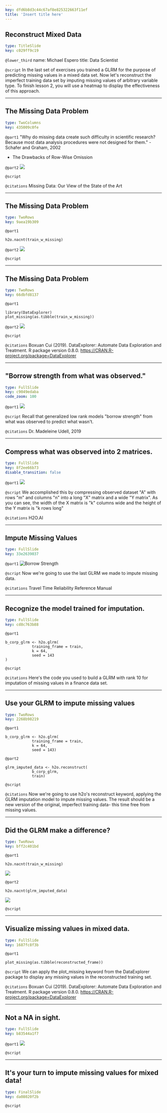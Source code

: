```yaml
---
key: dfd6b8d3c44c67af8e825322663f11ef
title: 'Insert title here'
---
```


## Reconstruct Mixed Data

```yaml
type: TitleSlide
key: c029ff9c19
```

`@lower_third`
name: Michael Espero
title: Data Scientist

`@script`
In the last set of exercises you trained a GLRM for the purpose of predicting missing values in a mixed data set. Now let's reconstruct the imperfect training data set by imputing missing values of arbitrary variable type. To finish lesson 2, you will use a heatmap to display the effectiveness of this approach.

---

## The Missing Data Problem

```yaml
type: TwoColumns
key: 435009c0fe
```

`@part1`
"Why do missing data create such difficulty in scientific research? Because most data analysis procedures were not designed for them." - Schafer and Graham, 2002

- The Drawbacks of Row-Wise Omission

`@part2`
![](https://assets.datacamp.com/production/repositories/5309/datasets/fe062ae5a4b84d09fe3eecc646a3194b741eb127/missing%20data,%20binary%20code.jpg)

`@script`


`@citations`
Missing Data: Our View of the State of the Art

---

## The Missing Data Problem

```yaml
type: TwoRows
key: 9aea19b309
```

`@part1`
```
h2o.nacnt(train_w_missing) 
```

`@part2`
![](https://assets.datacamp.com/production/repositories/5309/datasets/e9d9dc6984fee43aa0429dfbcecd244027fbace4/Screen%20Shot%202019-08-18%20at%202.22.34%20PM.png)

`@script`


---

## The Missing Data Problem

```yaml
type: TwoRows
key: 66dbfd8137
```

`@part1`
```
library(DataExplorer)
plot_missing(as.tibble(train_w_missing))
```

`@part2`
![](https://assets.datacamp.com/production/repositories/5309/datasets/5fe1af78a4ac148758baae6780f8a49bdae0afee/Screen%20Shot%202019-08-18%20at%201.59.25%20PM.png)

`@script`


`@citations`
Boxuan Cui (2019). DataExplorer: Automate Data Exploration and Treatment. R package version 0.8.0. https://CRAN.R-project.org/package=DataExplorer

---

## "Borrow strength from what was observed."

```yaml
type: FullSlide
key: c9049edaba
code_zoom: 100
```

`@part1`
![](https://assets.datacamp.com/production/repositories/5309/datasets/dc30de6e823a334afc7f8c45c82edace02c08f14/Tutorial%20on%20Visualization%20with%20Generalized%20Low%20Rank%20Models.png)

`@script`
Recall that generalized low rank models "borrow strength" from what was observed to predict what wasn't.

`@citations`
Dr. Madeleine Udell, 2019

---

## Compress what was observed into 2 matrices.

```yaml
type: FullSlide
key: 8f2ee66b73
disable_transition: false
```

`@part1`
![](https://assets.datacamp.com/production/repositories/5309/datasets/2620bd81d3825c1ae39b1745d3a9c46d94a39198/glrm_matrix_decomposition.png)

`@script`
We accomplished this by compressing observed dataset "A" with rows "m" and columns "n" into a long "X" matrix and a wide "Y matrix". As you can see, the width of the X matrix is "k" columns wide and the height of the Y matrix is "k rows long"

`@citations`
H2O.AI

---

## Impute Missing Values

```yaml
type: FullSlide
key: 33e2639037
```

`@part1`
![Borrow Strength](https://assets.datacamp.com/production/repositories/5309/datasets/8dc00c4c27fc964086c107a1c80e7e92e5baf39c/Imputation.jpg)

`@script`
Now we're going to use the last GLRM we made to impute missing data.

`@citations`
Travel Time Reliability Reference Manual

---

## Recognize the model trained for imputation.

```yaml
type: FullSlide
key: cd8c763b88
```

`@part1`
```
b_corp_glrm <- h2o.glrm(
			training_frame = train,
            k = 64,
            seed = 143
)
```

`@script`


`@citations`
Here's the code you used to build a GLRM with rank 10 for imputation of missing values in a finance data set.

---

## Use your GLRM to impute missing values

```yaml
type: TwoRows
key: 2268b98219
```

`@part1`
```
b_corp_glrm <- h2o.glrm(
			training_frame = train,
            k = 64,
            seed = 143)
```

`@part2`
```
glrm_imputed_data <- h2o.reconstruct(
			b_corp_glrm,
            train)
```

`@script`


`@citations`
Now we're going to use h2o's reconstruct keyword, applying the GLRM imputation model to impute missing values. The result should be a new version of the original, imperfect training data- this time free from missing values.

---

## Did the GLRM make a difference?

```yaml
type: TwoRows
key: bff2c401bd
```

`@part1`
```
h2o.nacnt(train_w_missing) 
```
![](https://assets.datacamp.com/production/repositories/5309/datasets/e9d9dc6984fee43aa0429dfbcecd244027fbace4/Screen%20Shot%202019-08-18%20at%202.22.34%20PM.png)

`@part2`
```
h2o.nacnt(glrm_imputed_data) 
```
![](https://assets.datacamp.com/production/repositories/5309/datasets/cdedce86f94b48a01e5c6ce423b0bc6d553faf0b/Screen%20Shot%202019-08-18%20at%202.25.21%20PM.png)

`@script`


---

## Visualize missing values in mixed data.

```yaml
type: FullSlide
key: 1687fc8f3b
```

`@part1`
```
plot_missing(as.tibble(reconstructed_frame))
```

`@script`
We can apply the plot_missing keyword from the DataExplorer package to display any missing values in the reconstructed training set.

`@citations`
Boxuan Cui (2019). DataExplorer: Automate Data Exploration and Treatment. R package version 0.8.0. https://CRAN.R-project.org/package=DataExplorer

---

## Not a NA in sight.

```yaml
type: FullSlide
key: b83544a1f7
```

`@part1`
![](https://assets.datacamp.com/production/repositories/5309/datasets/dcbf398c17d12761bd3ae55599813d896ffe7a67/Screen%20Shot%202019-08-18%20at%201.49.20%20PM.png)

`@script`


---

## It's your turn to impute missing values for mixed data!

```yaml
type: FinalSlide
key: da08020f2b
```

`@script`
